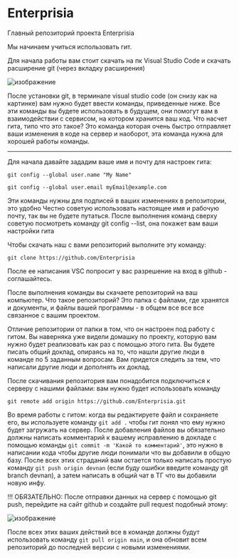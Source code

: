 # Enterprisia
Главный репозиторий проекта Enterprisia

Мы начинаем учиться использовать гит.

Для начала работы вам стоит скачать на пк Visual Studio Code и скачать расширение git (через вкладку расширения)


![изображение](https://user-images.githubusercontent.com/115568817/195150077-d729f690-60c2-4bc4-80a4-0b7e083ee27c.png)

После установки git, в терминале visual studio code (он снизу как на картинке) вам нужно будет ввести команды, приведенные ниже.
Все эти команды вы будете использовать в будущем, они помогут вам в взаимодействии с сервисом, на котором хранится ваш код.
Что насчет гита, типо что это такое? Это команда которая очень быстро отправляет ваши изменения в коде на сервер и наоборот, эта команда нужна для хорошей работы команды.

-----------------------------------------------------------------------------------------------------------------------------------------------------------

Для начала давайте зададим ваше имя и почту для настроек гита:

`git config --global user.name "My Name"`

`git config --global user.email myEmail@example.com`

Эти команды нужны для подписей в ваших изменениях в репозитории, это удобно
Честно советую использовать настоящее имя и рабочую почту, так вы не будете путаться. 
После выполнения команд сверху советую посмотреть команду git config --list,  она покажет вам ваши настройки гита

Чтобы скачать наш с вами репозиторий выполните эту команду:

`git clone https://github.com/Enterprisia`

После ее написания VSC попросит у вас разрешение на вход в github - соглашайтесь.

После выполнения команды вы скачаете репозиторий на ваш компьютер. 
Что такое репозиторий? Это папка с файлами, где хранятся и документы, и файлы вашей программы - в общем все все все связанное с вашим проектом.

Отличие репозитории от папки в том, что он настроен под работу с гитом. Вы наверняка уже видели домашку по проекту, которую вам нужно будет реализовать как раз с помощью этого гита. Вы будете писать общий доклад, опираясь на то, что нашли другие люди в команде по 5 заданным вопросам. Вам придется следить за тем, что написали другие люди и дополнять их доклад.

После скачивания репозитория вам понадобится подключиться к серверу с нашими файлами: вам нужно будет использовать команду 

`git remote add origin https://github.com/Enterprisia.git`


Во время работы с гитом: когда вы редактируете файл и сохраняете его, вы используете команду `git add .` чтобы гит понял что ему нужно будет загружать на сервер. После добавления файлов вы обязательно должны написать комментарий к вашему исправлению в докладе с помощью команды `git commit -m 'Какой то комментарий'`, это нужно в написании кода чтобы другие люди понимали что вы добавили в общую базу. После всех этих страданий вам остается только написать простую команду `git push origin devnan` (если буду ошибки введите команду git branch devnan), а затем написать в общий чат в ТГ что вы добавили новую инфу.

!!! ОБЯЗАТЕЛЬНО: После отправки данных на сервер с помощью git push, перейдите на сайт github и создайте pull request подобный этому:

![изображение](https://user-images.githubusercontent.com/115568817/195369557-223e23e6-4418-4d48-8c1e-26450856f9f9.png)


После всех этих ваших действий все в команде должны будут использовать команду `git pull origin main`, и она обновит всем репозиторий до последней версии с новыми изменениями. 

